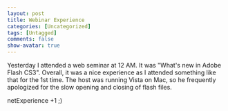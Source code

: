 ```yaml
---
layout: post
title: Webinar Experience
categories: [Uncategorized]
tags: [Untagged]
comments: false
show-avatar: true
---
```


Yesterday I attended a web seminar at 12 AM. It was "What's new in Adobe Flash CS3". Overall, it was a nice experience as I attended something like that for the 1st time. The host was running Vista on Mac, so he frequently apologized for the slow opening and closing of flash files.

netExperience +1 ;)